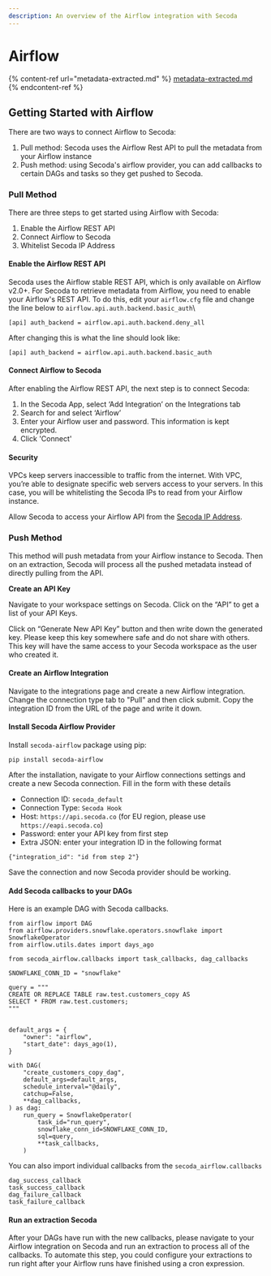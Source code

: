 ```yaml
---
description: An overview of the Airflow integration with Secoda
---
```


# Airflow

{% content-ref url="metadata-extracted.md" %}
[metadata-extracted.md](metadata-extracted.md)
{% endcontent-ref %}

## **Getting Started with Airflow** <a href="#h_3a4bfd6458" id="h_3a4bfd6458"></a>

There are two ways to connect Airflow to Secoda:

1. Pull method: Secoda uses the Airflow Rest API to pull the metadata from your Airflow instance
2. Push method: using Secoda's airflow provider, you can add callbacks to certain DAGs and tasks so they get pushed to Secoda.

### Pull Method

There are three steps to get started using Airflow with Secoda:

1. Enable the Airflow REST API
2. Connect Airflow to Secoda
3. Whitelist Secoda IP Address

#### **Enable the Airflow REST API** <a href="#h_5679925c3a" id="h_5679925c3a"></a>

Secoda uses the Airflow stable REST API, which is only available on Airflow v2.0+. For Secoda to retrieve metadata from Airflow, you need to enable your Airflow's REST API. To do this, edit your `airflow.cfg` file and change the line below to `airflow.api.auth.backend.basic_auth`\\

```
[api] auth_backend = airflow.api.auth.backend.deny_all
```

After changing this is what the line should look like:

```
[api] auth_backend = airflow.api.auth.backend.basic_auth
```

#### **Connect Airflow to Secoda** <a href="#h_2cd5acf282" id="h_2cd5acf282"></a>

After enabling the Airflow REST API, the next step is to connect Secoda:

1. In the Secoda App, select ‘Add Integration’ on the Integrations tab
2. Search for and select ‘Airflow’
3. Enter your Airflow user and password. This information is kept encrypted.
4. Click 'Connect'

#### Security <a href="#h_4e3c0bcf41" id="h_4e3c0bcf41"></a>

VPCs keep servers inaccessible to traffic from the internet. With VPC, you’re able to designate specific web servers access to your servers. In this case, you will be whitelisting the Secoda IPs to read from your Airflow instance.

Allow Secoda to access your Airflow API from the [Secoda IP Address](../../../faq.md#what-are-the-ip-addresses-for-secoda).

### Push Method

This method will push metadata from your Airflow instance to Secoda. Then on an extraction, Secoda will process all the pushed metadata instead of directly pulling from the API.

**Create an API Key**

Navigate to your workspace settings on Secoda. Click on the “API” to get a list of your API Keys.

Click on “Generate New API Key” button and then write down the generated key. Please keep this key somewhere safe and do not share with others. This key will have the same access to your Secoda workspace as the user who created it.

#### Create an Airflow Integration

Navigate to the integrations page and create a new Airflow integration. Change the connection type tab to "Pull" and then click submit. Copy the integration ID from the URL of the page and write it down.

#### Install Secoda Airflow Provider

Install `secoda-airflow` package using pip:

```
pip install secoda-airflow
```

After the installation, navigate to your Airflow connections settings and create a new Secoda connection. Fill in the form with these details

* Connection ID: `secoda_default`
* Connection Type: `Secoda Hook`
* Host: `https://api.secoda.co` (for EU region, please use `https://eapi.secoda.co`)
* Password:  enter your API key from first step&#x20;
* Extra JSON: enter your integration ID in the following format

```
{"integration_id": "id from step 2"}
```

Save the connection and now Secoda provider should be working.

#### Add Secoda callbacks to your DAGs

Here is an example DAG with Secoda callbacks.&#x20;

```
from airflow import DAG
from airflow.providers.snowflake.operators.snowflake import SnowflakeOperator
from airflow.utils.dates import days_ago

from secoda_airflow.callbacks import task_callbacks, dag_callbacks

SNOWFLAKE_CONN_ID = "snowflake"

query = """
CREATE OR REPLACE TABLE raw.test.customers_copy AS
SELECT * FROM raw.test.customers;
"""


default_args = {
    "owner": "airflow",
    "start_date": days_ago(1),
}

with DAG(
    "create_customers_copy_dag",
    default_args=default_args,
    schedule_interval="@daily",
    catchup=False,
    **dag_callbacks,
) as dag:
    run_query = SnowflakeOperator(
        task_id="run_query",
        snowflake_conn_id=SNOWFLAKE_CONN_ID,
        sql=query,
        **task_callbacks,
    )
```

You can also import individual callbacks from the `secoda_airflow.callbacks`

```
dag_success_callback
task_success_callback
dag_failure_callback
task_failure_callback
```

#### Run an extraction Secoda

After your DAGs have run with the new callbacks, please navigate to your Airflow integration on Secoda and run an extraction to process all of the callbacks. To automate this step, you could configure your extractions to run right after your Airflow runs have finished using a cron expression.
